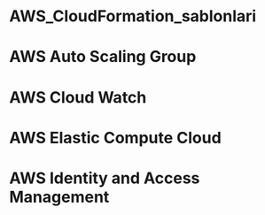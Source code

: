 # AWS_CloudFormation_sablonlari
# AWS Auto Scaling Group
# AWS Cloud Watch
# AWS Elastic Compute Cloud
# AWS Identity and Access Management
# 